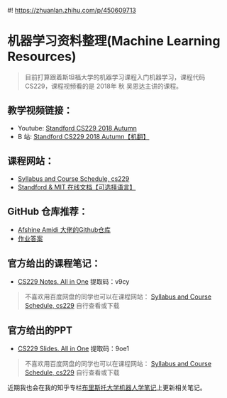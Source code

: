 #! https://zhuanlan.zhihu.com/p/450609713
# 机器学习资料整理(Machine Learning Resources)

> 目前打算跟着斯坦福大学的机器学习课程入门机器学习，课程代码 CS229，课程视频看的是 2018年 秋 吴恩达主讲的课程。

## 教学视频链接：

- Youtube: [Standford CS229 2018 Autumn](https://www.youtube.com/watch?v=jGwO_UgTS7I&list=PLoROMvodv4rMiGQp3WXShtMGgzqpfVfbU&ab_channel=stanfordonline)
- B 站: [Standford CS229 2018 Autumn【机翻】](https://www.bilibili.com/video/BV1JE411w7Ub?from=search&seid=12743859469378835160&spm_id_from=333.337.0.0)

## 课程网站：
- [Syllabus and Course Schedule, cs229](https://cs229.stanford.edu/syllabus.html)
- [Standford & MIT 在线文档【可选择语言】](https://stanford.edu/~shervine/teaching/cs-229/cheatsheet-supervised-learning)

## GitHub 仓库推荐：
- [Afshine Amidi 大佬的Github仓库](https://github.com/afshinea?tab=overview&from=2017-12-01&to=2017-12-31)
- [作业答案](https://github.com/zyxue/stanford-cs229)

## 官方给出的课程笔记：

- [CS229 Notes. All in One](https://pan.baidu.com/s/1kKKVPEmXxt14Zc6L9UZLPg) 提取码：v9cy 

>不喜欢用百度网盘的同学也可以在课程网站： [Syllabus and Course Schedule, cs229](https://cs229.stanford.edu/syllabus.html) 自行查看或下载

## 官方给出的PPT

- [CS229 Slides. All in One](https://pan.baidu.com/s/1vfblS_YorxLfsJ9atg257g) 提取码：9oe1

>不喜欢用百度网盘的同学也可以在课程网站： [Syllabus and Course Schedule, cs229](https://cs229.stanford.edu/syllabus.html) 自行查看或下载

近期我也会在我的知乎专栏[布里斯托大学机器人学笔记](https://www.zhihu.com/column/c_1423618410906951680)上更新相关笔记。